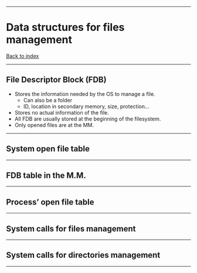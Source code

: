 
---
# Data structures for files management

[Back to index](../README.md)

---
## File Descriptor Block (FDB)

- Stores the information needed by the OS to manage a file.
	- Can also be a folder
	- ID, location in secondary memory, size, protection...
- Stores no actual information of the file.
- All FDB are usually stored at the beginning of the filesystem.
- Only opened files are at the MM.

---
## System open file table



---
## FDB table in the M.M.



---
## Process’ open file table



---
## System calls for files management



---
## System calls for directories management



---